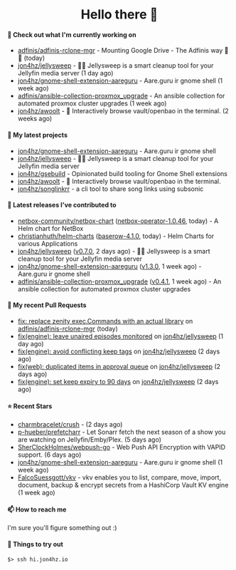 <h1 align=center>Hello there 👋</h1>

#### 👷 Check out what I'm currently working on

- [adfinis/adfinis-rclone-mgr](https://github.com/adfinis/adfinis-rclone-mgr) - Mounting Google Drive - The Adfinis way 🧙✨ (today)
- [jon4hz/jellysweep](https://github.com/jon4hz/jellysweep) - 🧹🪼 Jellysweep is a smart cleanup tool for your Jellyfin media server (1 day ago)
- [jon4hz/gnome-shell-extension-aareguru](https://github.com/jon4hz/gnome-shell-extension-aareguru) - Aare.guru ir gnome shell (1 week ago)
- [adfinis/ansible-collection-proxmox_upgrade](https://github.com/adfinis/ansible-collection-proxmox_upgrade) - An ansible collection for automated proxmox cluster upgrades (1 week ago)
- [jon4hz/awoolt](https://github.com/jon4hz/awoolt) - 🐺 Interactively browse vault/openbao in the terminal. (2 weeks ago)

#### 🌱 My latest projects

- [jon4hz/gnome-shell-extension-aareguru](https://github.com/jon4hz/gnome-shell-extension-aareguru) - Aare.guru ir gnome shell
- [jon4hz/jellysweep](https://github.com/jon4hz/jellysweep) - 🧹🪼 Jellysweep is a smart cleanup tool for your Jellyfin media server
- [jon4hz/gsebuild](https://github.com/jon4hz/gsebuild) - Opinionated build tooling for Gnome Shell extensions
- [jon4hz/awoolt](https://github.com/jon4hz/awoolt) - 🐺 Interactively browse vault/openbao in the terminal.
- [jon4hz/songlinkrr](https://github.com/jon4hz/songlinkrr) - a cli tool to share song links using subsonic

#### 🔭 Latest releases I've contributed to

- [netbox-community/netbox-chart](https://github.com/netbox-community/netbox-chart) ([netbox-operator-1.0.46](https://github.com/netbox-community/netbox-chart/releases/tag/netbox-operator-1.0.46), today) - A Helm chart for NetBox
- [christianhuth/helm-charts](https://github.com/christianhuth/helm-charts) ([baserow-4.1.0](https://github.com/christianhuth/helm-charts/releases/tag/baserow-4.1.0), today) - Helm Charts for various Applications
- [jon4hz/jellysweep](https://github.com/jon4hz/jellysweep) ([v0.7.0](https://github.com/jon4hz/jellysweep/releases/tag/v0.7.0), 2 days ago) - 🧹🪼 Jellysweep is a smart cleanup tool for your Jellyfin media server
- [jon4hz/gnome-shell-extension-aareguru](https://github.com/jon4hz/gnome-shell-extension-aareguru) ([v1.3.0](https://github.com/jon4hz/gnome-shell-extension-aareguru/releases/tag/v1.3.0), 1 week ago) - Aare.guru ir gnome shell
- [adfinis/ansible-collection-proxmox_upgrade](https://github.com/adfinis/ansible-collection-proxmox_upgrade) ([v0.4.1](https://github.com/adfinis/ansible-collection-proxmox_upgrade/releases/tag/v0.4.1), 1 week ago) - An ansible collection for automated proxmox cluster upgrades

#### 🔨 My recent Pull Requests

- [fix: replace zenity exec.Commands with an actual library](https://github.com/adfinis/adfinis-rclone-mgr/pull/23) on [adfinis/adfinis-rclone-mgr](https://github.com/adfinis/adfinis-rclone-mgr) (today)
- [fix(engine): leave unaired episodes monitored](https://github.com/jon4hz/jellysweep/pull/18) on [jon4hz/jellysweep](https://github.com/jon4hz/jellysweep) (1 day ago)
- [fix(engine): avoid conflicting keep tags](https://github.com/jon4hz/jellysweep/pull/17) on [jon4hz/jellysweep](https://github.com/jon4hz/jellysweep) (2 days ago)
- [fix(web): duplicated items in approval queue](https://github.com/jon4hz/jellysweep/pull/16) on [jon4hz/jellysweep](https://github.com/jon4hz/jellysweep) (2 days ago)
- [fix(engine): set keep expiry to 90 days](https://github.com/jon4hz/jellysweep/pull/15) on [jon4hz/jellysweep](https://github.com/jon4hz/jellysweep) (2 days ago)

#### ⭐ Recent Stars

- [charmbracelet/crush](https://github.com/charmbracelet/crush) -  (2 days ago)
- [p-hueber/prefetcharr](https://github.com/p-hueber/prefetcharr) - Let Sonarr fetch the next season of a show you are watching on Jellyfin/Emby/Plex. (5 days ago)
- [SherClockHolmes/webpush-go](https://github.com/SherClockHolmes/webpush-go) - Web Push API Encryption with VAPID support. (6 days ago)
- [jon4hz/gnome-shell-extension-aareguru](https://github.com/jon4hz/gnome-shell-extension-aareguru) - Aare.guru ir gnome shell (1 week ago)
- [FalcoSuessgott/vkv](https://github.com/FalcoSuessgott/vkv) - vkv enables you to list, compare, move, import, document, backup &amp; encrypt secrets from a HashiCorp Vault KV engine (1 week ago)

#### 📫 How to reach me
I'm sure you'll figure something out :)

#### 👀 Things to try out
```
$> ssh hi.jon4hz.io
```